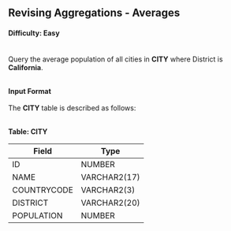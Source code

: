 ## Revising Aggregations - Averages

#### Difficulty: Easy

</br>Query the average population of all cities in **CITY** where District is **California**.

<br>**Input Format**<br>
<br>The **CITY** table is described as follows:
<br><br>

**Table: CITY**

| Field       | Type         |
| ----------- | ------------ |
| ID          | NUMBER       |
| NAME        | VARCHAR2(17) |
| COUNTRYCODE | VARCHAR2(3)  |
| DISTRICT    | VARCHAR2(20) |
| POPULATION  | NUMBER       |

